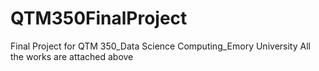 # QTM350FinalProject
Final Project for QTM 350_Data Science Computing_Emory University
All the works are attached above

